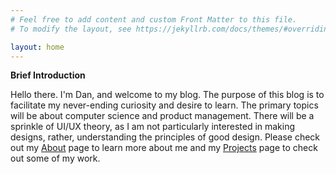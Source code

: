 ```yaml
---
# Feel free to add content and custom Front Matter to this file.
# To modify the layout, see https://jekyllrb.com/docs/themes/#overriding-theme-defaults

layout: home
---
```

**Brief Introduction**

Hello there. I'm Dan, and welcome to my blog. The purpose of this blog is to facilitate my never-ending curiosity and desire to learn. The primary topics will be about computer science and product management. There will be a sprinkle of UI/UX theory, as I am not particularly interested in making designs, rather, understanding the principles of good design. Please check out my [About](https://dvk02.github.io/about/) page to learn more about me and my [Projects](https://dvk02.github.io/projects/) page to check out some of my work.